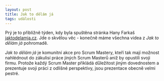 ```yaml
---
layout: post
title: Jak to dělám já
tags: události
---
```


Prý je to přibližně týden, kdy byla spuštěna stránka Hany Farkaš
[jaktodelamja.cz](http://jaktodelamja.cz/). Jde o skvělou věc - konečně
máme všechna videa z *Jak to dělám já* pohromadě.

*Jak to dělám já* je komunitní akce pro Scrum Mastery, kteří tak mají
možnost nahlédnout do zákulisí práce jiných Scrum Masterů aniž by opustili svoji firmu.
Protože každý Scrum Master přikládá důležitost jiným dovednostem a prezentuje svoji
práci z odlišné perspektivy, jsou prezentace obecně velmi pestré.

